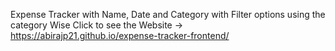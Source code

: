 
Expense Tracker with Name, Date and Category with Filter options using the category Wise
Click to see the Website -> https://abirajp21.github.io/expense-tracker-frontend/
